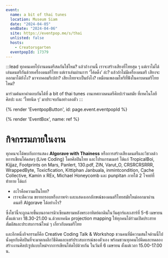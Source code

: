 ```yaml
---
event:
  name: a bit of thai tunes
  location: Museum Siam
  date: "2024-04-05"
  endDate: "2024-04-06"
  site: https://eventpop.me/s/thai
  unlisted: false
  hosts:
    - Creatorsgarten
  eventpopId: 17379
---
```


:::lead
ทุกคนเคยไปงานดนตรีสดกันใช่ไหม?
แล้วถ้างานนี้ เราจะสร้างเสียงที่ไทยสุด ๆ แต่เราไม่ได้เล่นดนตรีกันด้วยเครื่องดนตรีไทย แต่เราเล่นผ่านการ ‘โค้ดดิ้ง’ ล่ะ?
แล้วถ้าไม่มีเครื่องดนตรี เสียงจะออกมาได้ยังไง? มาจากคอมรึเปล่า?
เสียงไทยจะเป็นยังไง? เหมือนเพลงมโหรีที่ฟังในคาบดนตรีไทยไหม?

มาร่วมค้นหาคำตอบกันได้ที่ a bit of thai tunes งานเทศกาลดนตรีศิลปะร่วมสมัย ที่เทคโนโลยี ศิลปะ และ ‘ไทยนิด ๆ’ มาประจบกันอย่างลงตัว
:::

{% render 'EventpopButton', id: page.event.eventpopId %}

{% render 'EventBox', name: ref %}

# กิจกรรมภายในงาน

ทุกคนจะได้พบกับการแสดง **Algorave with Thainess** หรือการสร้างเสียงดนตรีและวิชวลด้วยการเขียนโค้ดสดๆ (Live Coding) โดยศิลปินไทย และโปรแกรมเมอร์ ได้แก่ TropicalBoi, Kijjaz, Footprints on Mars, Panlert, 130.pdf, ZIN, Varut_O, CRSRCRSRRR, WrappedByte, Toxicfication, Kittiphan Janbuala, inmintcondition, Cache Collective, Kamin x REx, Michael Honeycomb และ punpitan ภายใต้ 2 โจทย์ที่ท้าทาย ได้แก่

- อะไรคือความเป็นไทย?
- เราจะตีความ ขยายกรอบหรือภาพจำ และแสดงเอกลักษณ์ของดนตรีไทยสมัยใหม่ออกมาผ่านดนตรี Algorave ได้อย่างไร?

ซึ่งโชว์นี้จะถูกฉายขึ้นบนอาคารมิวเซียมสยามหลังพระอาทิตย์ตกดินในวันศุกร์และเสาร์ที่ 5-6 เมษายน ตั้งแต่เวลา 18.30-21.00 น.ด้วยเทคนิค projection mapping ให้ทุกคนได้ร่วมเปิดประสาทสัมผัสและประสบการณ์ใหม่ ๆ เกี่ยวกับดนตรีไทย

และอีกหนึ่งกิจกรรมก็คือ Creative Coding Talk & Workshop ชวนคนที่มีความสนใจด้านนี้ไปนั่งคุยกับศิลปินที่จะมาตกผลึกวิธีคิดและแชร์ประสบการณ์ของตัวเอง พร้อมชวนทุกคนไปคิดและทดลองสร้างงานศิลปะรูปแบบใหม่จากการเขียนโค้ดไปด้วยกัน ในวันที่ 6 เมษายน ตั้งแต่เวลา 15.00-17.00 น. 